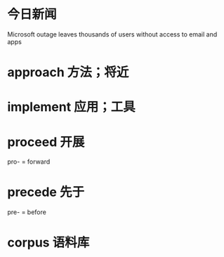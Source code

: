 # 今日新闻

Microsoft outage leaves thousands of users without access to email and apps

# approach 方法；将近

# implement 应用；工具

# proceed 开展

pro- = forward

# precede 先于

pre- = before

# corpus 语料库